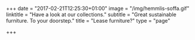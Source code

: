 +++
date = "2017-02-21T12:25:30+01:00"
image = "/img/hemmlis-soffa.gif"
linktitle = "Have a look at our collections."
subtitle = "Great sustainable furniture. To your doorstep."
title = "Lease furniture?"
type = "page"

+++
